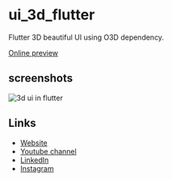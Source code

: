 # ui_3d_flutter

Flutter 3D beautiful UI using O3D dependency.

<a href="https://babakcode.github.io/ui_3d_flutter" target="_blank">Online preview</a>

## screenshots

![3d ui in flutter](https://assets.babakcode.com/flutter/projects/ui_3d_flutter/gif.gif "3D UI in Flutter")


## Links

* [Website](https://babkcode.com)
* [Youtube channel](https://www.youtube.com/c/babakcode)
* [LinkedIn](https://www.linkedin.com/in/babakcode/)
* [Instagram](https://instagram.com/babakcode)